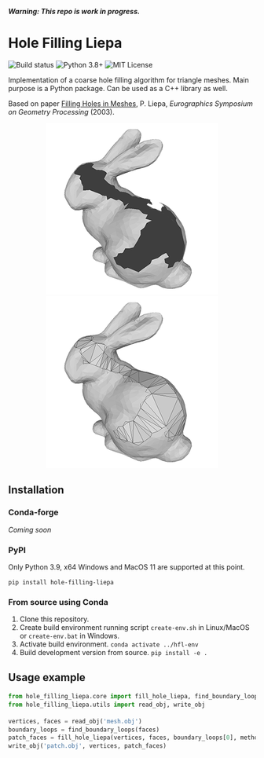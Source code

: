 ***Warning: This repo is work in progress.***

# Hole Filling Liepa

![Build status](https://github.com/russelmann/hole-filling-liepa/actions/workflows/python-package-conda.yml/badge.svg?event=push)
![Python 3.8+](https://img.shields.io/badge/python-3.8+-blue.svg)
![MIT License](https://img.shields.io/github/license/russelmann/hole-filling-liepa?color=informational)

Implementation of a coarse hole filling algorithm for triangle meshes. Main purpose is a Python package. Can be used as a C++ library as well.

Based on paper [Filling Holes in Meshes](https://diglib.eg.org/handle/10.2312/SGP.SGP03.200-206), P. Liepa, *Eurographics Symposium on Geometry Processing* (2003).


<p align="center">
  <img width="350" src="https://github.com/russelmann/hole-filling-liepa/blob/main/media/bunny-hole.png" alt="Bunny with hole">
  <img width="350" src="https://github.com/russelmann/hole-filling-liepa/blob/main/media/bunny-patched.png" alt="Patched Bunny">
</p>

## Installation

### Conda-forge

*Coming soon*

### PyPI

Only Python 3.9, x64 Windows and MacOS 11 are supported at this point.

```
pip install hole-filling-liepa
```

### From source using Conda

1. Clone this repository.
2. Create build environment running script `create-env.sh` in Linux/MacOS or `create-env.bat` in Windows.
3. Activate build environment. `conda activate ../hfl-env`
4. Build development version from source. `pip install -e .`

## Usage example

```python
from hole_filling_liepa.core import fill_hole_liepa, find_boundary_loops
from hole_filling_liepa.utils import read_obj, write_obj

vertices, faces = read_obj('mesh.obj')
boundary_loops = find_boundary_loops(faces)
patch_faces = fill_hole_liepa(vertices, faces, boundary_loops[0], method='angle')
write_obj('patch.obj', vertices, patch_faces)
```
